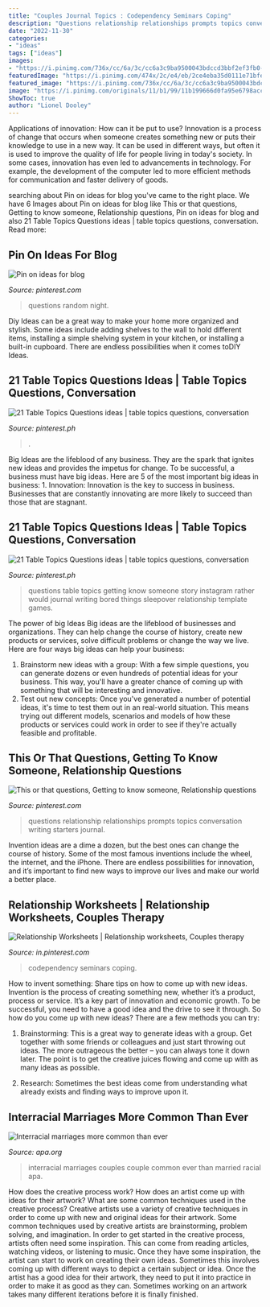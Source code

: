 ```yaml
---
title: "Couples Journal Topics : Codependency Seminars Coping"
description: "Questions relationship relationships prompts topics conversation writing starters journal"
date: "2022-11-30"
categories:
- "ideas"
tags: ["ideas"]
images:
- "https://i.pinimg.com/736x/cc/6a/3c/cc6a3c9ba9500043bdccd3bbf2ef3fb0--date-night-questions-random-questions.jpg"
featuredImage: "https://i.pinimg.com/474x/2c/e4/eb/2ce4eba35d0111e71bfe3398f547b93d.jpg"
featured_image: "https://i.pinimg.com/736x/cc/6a/3c/cc6a3c9ba9500043bdccd3bbf2ef3fb0--date-night-questions-random-questions.jpg"
image: "https://i.pinimg.com/originals/11/b1/99/11b199666d0fa95e6798accc5deaf73f.jpg"
ShowToc: true
author: "Lionel Dooley"
---
```



Applications of innovation: How can it be put to use?
Innovation is a process of change that occurs when someone creates something new or puts their knowledge to use in a new way. It can be used in different ways, but often it is used to improve the quality of life for people living in today's society. In some cases, innovation has even led to advancements in technology. For example, the development of the computer led to more efficient methods for communication and faster delivery of goods.

	

		
searching about Pin on ideas for blog you've came to the right place. We have 6 Images about Pin on ideas for blog like This or that questions, Getting to know someone, Relationship questions, Pin on ideas for blog and also 21 Table Topics Questions ideas | table topics questions, conversation. Read more:
		
    
## Pin On Ideas For Blog

<img loading=lazy src="https://i.pinimg.com/736x/cc/6a/3c/cc6a3c9ba9500043bdccd3bbf2ef3fb0--date-night-questions-random-questions.jpg" onerror="this.onerror=null;this.src='https://tse3.mm.bing.net/th?id=OIP.mo2WIMwYNdxP_TvKo_CElQHaK1&amp;pid=15.1';" alt="Pin on ideas for blog">

_Source: pinterest.com_

>questions random night. 

	

Diy Ideas can be a great way to make your home more organized and stylish. Some ideas include adding shelves to the wall to hold different items, installing a simple shelving system in your kitchen, or installing a built-in cupboard. There are endless possibilities when it comes toDIY Ideas.

    
## 21 Table Topics Questions Ideas | Table Topics Questions, Conversation

<img loading=lazy src="https://i.pinimg.com/474x/2c/e4/eb/2ce4eba35d0111e71bfe3398f547b93d.jpg" onerror="this.onerror=null;this.src='https://tse4.mm.bing.net/th?id=OIP.EyksH1xITFshaYYe6xnhXQAAAA&amp;pid=15.1';" alt="21 Table Topics Questions ideas | table topics questions, conversation">

_Source: pinterest.ph_

>. 

	

Big Ideas are the lifeblood of any business. They are the spark that ignites new ideas and provides the impetus for change. To be successful, a business must have big ideas. Here are 5 of the most important big ideas in business: 1. Innovation: Innovation is the key to success in business. Businesses that are constantly innovating are more likely to succeed than those that are stagnant. 
    
## 21 Table Topics Questions Ideas | Table Topics Questions, Conversation

<img loading=lazy src="https://i.pinimg.com/236x/21/ae/06/21ae06903331a510cef06d567faf9db6.jpg" onerror="this.onerror=null;this.src='https://tse3.mm.bing.net/th?id=OIP.6Cghyb06DpqA71v6ggtPPwAAAA&amp;pid=15.1';" alt="21 Table Topics Questions ideas | table topics questions, conversation">

_Source: pinterest.ph_

>questions table topics getting know someone story instagram rather would journal writing bored things sleepover relationship template games. 

	

The power of big Ideas
Big ideas are the lifeblood of businesses and organizations. They can help change the course of history, create new products or services, solve difficult problems or change the way we live.
Here are four ways big ideas can help your business: 
1. Brainstorm new ideas with a group: With a few simple questions, you can generate dozens or even hundreds of potential ideas for your business. This way, you'll have a greater chance of coming up with something that will be interesting and innovative.
2. Test out new concepts: Once you've generated a number of potential ideas, it's time to test them out in an real-world situation. This means trying out different models, scenarios and models of how these products or services could work in order to see if they're actually feasible and profitable. 

    
## This Or That Questions, Getting To Know Someone, Relationship Questions

<img loading=lazy src="https://i.pinimg.com/originals/11/b1/99/11b199666d0fa95e6798accc5deaf73f.jpg" onerror="this.onerror=null;this.src='https://tse4.mm.bing.net/th?id=OIP._vXJHC1e3CvITGLv0qLKygHaK1&amp;pid=15.1';" alt="This or that questions, Getting to know someone, Relationship questions">

_Source: pinterest.com_

>questions relationship relationships prompts topics conversation writing starters journal. 

	

Invention ideas are a dime a dozen, but the best ones can change the course of history. Some of the most famous inventions include the wheel, the internet, and the iPhone. There are endless possibilities for innovation, and it’s important to find new ways to improve our lives and make our world a better place.

    
## Relationship Worksheets | Relationship Worksheets, Couples Therapy

<img loading=lazy src="https://i.pinimg.com/736x/83/a0/bd/83a0bd497b98ee8b05a3d9d624d1363a.jpg" onerror="this.onerror=null;this.src='https://tse3.mm.bing.net/th?id=OIP.TR1uot6Z041QsDtoK1N2LwAAAA&amp;pid=15.1';" alt="Relationship Worksheets | Relationship worksheets, Couples therapy">

_Source: in.pinterest.com_

>codependency seminars coping. 

	

How to invent something: Share tips on how to come up with new ideas.
Invention is the process of creating something new, whether it’s a product, process or service. It’s a key part of innovation and economic growth. To be successful, you need to have a good idea and the drive to see it through.
So how do you come up with new ideas? There are a few methods you can try:

1. Brainstorming: This is a great way to generate ideas with a group. Get together with some friends or colleagues and just start throwing out ideas. The more outrageous the better – you can always tone it down later. The point is to get the creative juices flowing and come up with as many ideas as possible.

2. Research: Sometimes the best ideas come from understanding what already exists and finding ways to improve upon it.

    
## Interracial Marriages More Common Than Ever

<img loading=lazy src="https://www.apa.org/images/2011-01-interracial_tcm7-105085.jpg" onerror="this.onerror=null;this.src='https://tse3.mm.bing.net/th?id=OIP.UfDbJFZ9JNdeAnd5oZpGzAHaEw&amp;pid=15.1';" alt="Interracial marriages more common than ever">

_Source: apa.org_

>interracial marriages couples couple common ever than married racial apa. 

	

How does the creative process work? How does an artist come up with ideas for their artwork? What are some common techniques used in the creative process?
Creative artists use a variety of creative techniques in order to come up with new and original ideas for their artwork. Some common techniques used by creative artists are brainstorming, problem solving, and imagination. In order to get started in the creative process, artists often need some inspiration. This can come from reading articles, watching videos, or listening to music. Once they have some inspiration, the artist can start to work on creating their own ideas. Sometimes this involves coming up with different ways to depict a certain subject or idea. Once the artist has a good idea for their artwork, they need to put it into practice in order to make it as good as they can. Sometimes working on an artwork takes many different iterations before it is finally finished.


